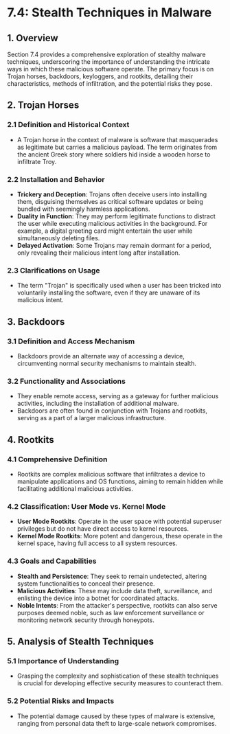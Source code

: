 # 7.4: Stealth Techniques in Malware

## 1. Overview
Section 7.4 provides a comprehensive exploration of stealthy malware techniques, underscoring the importance of understanding the intricate ways in which these malicious software operate. The primary focus is on Trojan horses, backdoors, keyloggers, and rootkits, detailing their characteristics, methods of infiltration, and the potential risks they pose.

## 2. Trojan Horses
### 2.1 Definition and Historical Context
- A Trojan horse in the context of malware is software that masquerades as legitimate but carries a malicious payload. The term originates from the ancient Greek story where soldiers hid inside a wooden horse to infiltrate Troy.
### 2.2 Installation and Behavior
- **Trickery and Deception**: Trojans often deceive users into installing them, disguising themselves as critical software updates or being bundled with seemingly harmless applications.
- **Duality in Function**: They may perform legitimate functions to distract the user while executing malicious activities in the background. For example, a digital greeting card might entertain the user while simultaneously deleting files.
- **Delayed Activation**: Some Trojans may remain dormant for a period, only revealing their malicious intent long after installation.
### 2.3 Clarifications on Usage
- The term "Trojan" is specifically used when a user has been tricked into voluntarily installing the software, even if they are unaware of its malicious intent.

## 3. Backdoors
### 3.1 Definition and Access Mechanism
- Backdoors provide an alternate way of accessing a device, circumventing normal security mechanisms to maintain stealth.
### 3.2 Functionality and Associations
- They enable remote access, serving as a gateway for further malicious activities, including the installation of additional malware.
- Backdoors are often found in conjunction with Trojans and rootkits, serving as a part of a larger malicious infrastructure.

## 4. Rootkits
### 4.1 Comprehensive Definition
- Rootkits are complex malicious software that infiltrates a device to manipulate applications and OS functions, aiming to remain hidden while facilitating additional malicious activities.
### 4.2 Classification: User Mode vs. Kernel Mode
- **User Mode Rootkits**: Operate in the user space with potential superuser privileges but do not have direct access to kernel resources.
- **Kernel Mode Rootkits**: More potent and dangerous, these operate in the kernel space, having full access to all system resources.
### 4.3 Goals and Capabilities
- **Stealth and Persistence**: They seek to remain undetected, altering system functionalities to conceal their presence.
- **Malicious Activities**: These may include data theft, surveillance, and enlisting the device into a botnet for coordinated attacks.
- **Noble Intents**: From the attacker's perspective, rootkits can also serve purposes deemed noble, such as law enforcement surveillance or monitoring network security through honeypots.

## 5. Analysis of Stealth Techniques
### 5.1 Importance of Understanding
- Grasping the complexity and sophistication of these stealth techniques is crucial for developing effective security measures to counteract them.
### 5.2 Potential Risks and Impacts
- The potential damage caused by these types of malware is extensive, ranging from personal data theft to large-scale network compromises.
